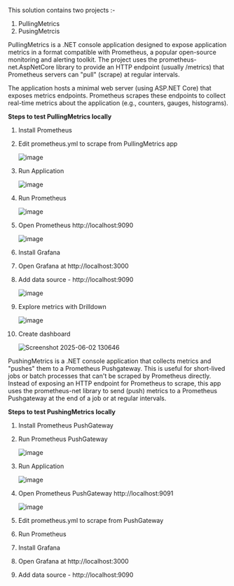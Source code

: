 This solution contains two projects :-
  1. PullingMetrics
  2. PusingMetrcis

PullingMetrics is a .NET console application designed to expose application metrics in a format compatible with Prometheus, a popular open-source monitoring and alerting toolkit. The project uses the prometheus-net.AspNetCore library to provide an HTTP endpoint (usually /metrics) that Prometheus servers can "pull" (scrape) at regular intervals.

The application hosts a minimal web server (using ASP.NET Core) that exposes metrics endpoints. Prometheus scrapes these endpoints to collect real-time metrics about the application (e.g., counters, gauges,   histograms).

**Steps to test PullingMetrics locally**

  1. Install Prometheus
  2. Edit prometheus.yml to scrape from PullingMetrics app

     ![image](https://github.com/user-attachments/assets/ceb94771-a2c2-4696-95c0-1428c356f975)
     
  4. Run Application

     ![image](https://github.com/user-attachments/assets/544b7fef-f39c-41b0-bab7-4a8b495c2a29)
     
  6. Run Prometheus
   
     ![image](https://github.com/user-attachments/assets/0a6f6be8-ad6d-41cf-8b40-9ab511560082)
     
  8. Open Prometheus http://localhost:9090

     ![image](https://github.com/user-attachments/assets/408e4a18-80f3-4e8d-9036-0047cec78194)
     
  10. Install Grafana
  11. Open Grafana at http://localhost:3000
  12. Add data source - http://localhost:9090

      ![image](https://github.com/user-attachments/assets/ce9050ef-ba89-49a1-89a6-9048f4aa6756)
      
  14. Explore metrics with Drilldown

      ![image](https://github.com/user-attachments/assets/fa1412ac-eac9-44de-8bfe-1fbdc3fcdfc4)
      

  16.  Create dashboard

        ![Screenshot 2025-06-02 130646](https://github.com/user-attachments/assets/e159e893-8bbe-4418-8425-0f7e11e92fa4)
       

PushingMetrics is a .NET console application that collects metrics and "pushes" them to a Prometheus Pushgateway. This is useful for short-lived jobs or batch processes that can't be scraped by Prometheus directly. Instead of exposing an HTTP endpoint for Prometheus to scrape, this app uses the prometheus-net library to send (push) metrics to a Prometheus Pushgateway at the end of a job or at regular intervals.

**Steps to test PushingMetrics locally**

  1. Install Prometheus PushGateway
  2. Run Prometheus PushGateway

     ![image](https://github.com/user-attachments/assets/bbe2335b-7950-4e0c-acf0-a735037c6647)
  4. Run Application

     ![image](https://github.com/user-attachments/assets/8c4893d1-63f2-485e-998c-f7a6ca915e18)
  5.  Open Prometheus PushGateway http://localhost:9091

      ![image](https://github.com/user-attachments/assets/c33de1a0-a349-4eb4-803d-69fa9d3be717)
  6. Edit prometheus.yml to scrape from PushGateway

    
  7. Run Prometheus

     
  9. Install Grafana
  10. Open Grafana at http://localhost:3000
  11. Add data source - http://localhost:9090



